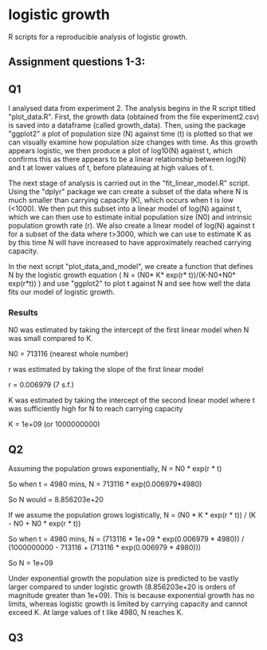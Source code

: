 # logistic growth
R scripts for a reproducible analysis of logistic growth.

## Assignment questions 1-3:

## Q1
I analysed data from experiment 2. The analysis begins in the R script titled "plot_data.R". First, the growth data (obtained from the file experiment2.csv) is saved into a dataframe (called growth_data). Then, using the package "ggplot2" a plot of population size (N) against time (t) is plotted so that we can visually examine how population size changes with time. As this growth appears logistic, we then produce a plot of log10(N) against t, which confirms this as there appears to be a linear relationship between log(N) and t at lower values of t, before plateauing at high values of t.

The next stage of analysis is carried out in the "fit_linear_model.R" script. Using the "dplyr" package we can create a subset of the data where N is much smaller than carrying capacity (K), which occurs when t is low (<1000). We then put this subset into a linear model of log(N) against t, which we can then use to estimate initial population size (N0) and intrinsic population growth rate (r). We also create a linear model of log(N) against t for a subset of the data where t>3000, which we can use to estimate K as by this time N will have increased to have approximately reached carrying capacity.

In the next script "plot_data_and_model", we create a function that defines N by the logistic growth equation ( N = (N0* K* exp(r* t))/(K-N0+N0* exp(r*t)) ) and use "ggplot2" to plot t against N and see how well the data fits our model of logistic growth.
### Results
N0 was estimated by taking the intercept of the first linear model when N was small compared to K.

N0 = 713116 (nearest whole number)

r was estimated by taking the slope of the first linear model

r = 0.006979 (7 s.f.)

K was estimated by taking the intercept of the second linear model where t was sufficiently high for N to reach carrying capacity

K = 1e+09 (or 1000000000)


## Q2
Assuming the population grows exponentially, N = N0 * exp(r * t)

So when t = 4980 mins, N = 713116 * exp(0.006979*4980)

So N would = 8.856203e+20

If we assume the population grows logistically, N = (N0 * K * exp(r * t)) / (K - N0 + N0 * exp(r * t))

So when t = 4980 mins, N = (713116 * 1e+09 * exp(0.006979 * 4980)) / (1000000000 - 713116 + (713116 * exp(0.006979 * 4980)))

So N = 1e+09

Under exponential growth the population size is predicted to be vastly larger compared to under logistic growth (8.856203e+20 is orders of magnitude greater than 1e+09). This is because exponential growth has no limits, whereas logistic growth is limited by carrying capacity and cannot exceed K. At large values of t like 4980, N reaches K.


## Q3



